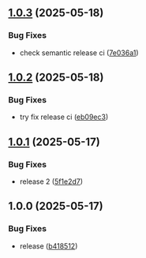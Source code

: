 ## [1.0.3](https://github.com/akaptelinin/is-path-safe/compare/v1.0.2...v1.0.3) (2025-05-18)

### Bug Fixes

- check semantic release ci ([7e036a1](https://github.com/akaptelinin/is-path-safe/commit/7e036a102251e03eb55fed55bdfb0cb2ef208bdd))

## [1.0.2](https://github.com/akaptelinin/is-path-safe/compare/v1.0.1...v1.0.2) (2025-05-18)

### Bug Fixes

- try fix release ci ([eb09ec3](https://github.com/akaptelinin/is-path-safe/commit/eb09ec3920cd1c64bf32211f97f0b6b72c016b76))

## [1.0.1](https://github.com/akaptelinin/is-path-safe/compare/v1.0.0...v1.0.1) (2025-05-17)

### Bug Fixes

- release 2 ([5f1e2d7](https://github.com/akaptelinin/is-path-safe/commit/5f1e2d78351e43362cdf16c009955e9c501ced04))

## 1.0.0 (2025-05-17)

### Bug Fixes

- release ([b418512](https://github.com/akaptelinin/is-path-safe/commit/b4185126b6b6cf458126241cb8ab334d3c7569a3))
